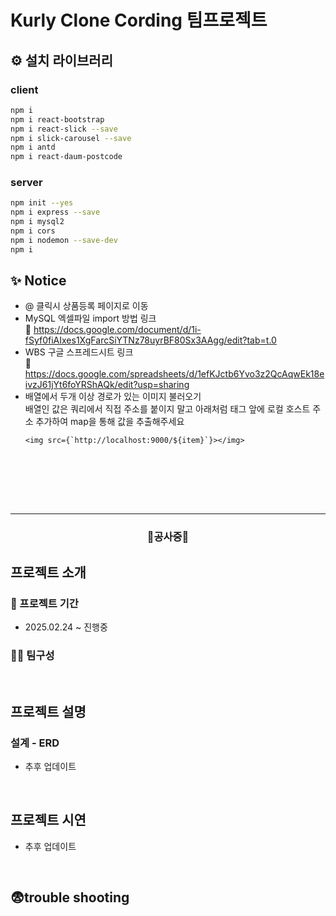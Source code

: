 

# Kurly Clone Cording 팀프로젝트
## ⚙️ 설치 라이브러리 
### client
```bash
npm i
npm i react-bootstrap
npm i react-slick --save
npm i slick-carousel --save
npm i antd
npm i react-daum-postcode
```

### server
```bash
npm init --yes
npm i express --save
npm i mysql2
npm i cors
npm i nodemon --save-dev
npm i
```
## ✨ Notice
- @ 클릭시 상품등록 페이지로 이동
- MySQL 엑셀파일 import 방법 링크 <br>
     🔗 https://docs.google.com/document/d/1i-fSyf0fiAIxes1XgFarcSiYTNz78uyrBF80Sx3AAgg/edit?tab=t.0  <br>
- WBS 구글 스프레드시트 링크 <br>
     🔗 https://docs.google.com/spreadsheets/d/1efKJctb6Yvo3z2QcAqwEk18eivzJ61jYt6foYRShAQk/edit?usp=sharing  <br>
- 배열에서 두개 이상 경로가 있는 이미지 불러오기  <br>
     배열인 값은  쿼리에서 직접 주소를 붙이지 말고 아래처럼 태그 앞에 로컬 호스트 주소 추가하여 map을 통해 값을 추출해주세요 
   ```
   <img src={`http://localhost:9000/${item}`}></img> 
   ```
   <br>



 <br>
  <br>
   <br>
   

---

### <p align="center">🚧공사중🚧</p>


## 프로젝트 소개
### 📆 프로젝트 기간
- 2025.02.24 ~ 진행중
### 🙋‍♀️ 팀구성

<br>

## 프로젝트 설명
### 설계 - ERD 
- 추후 업데이트
<br>

## 프로젝트 시연
- 추후 업데이트
<br>

## 😨trouble shooting



